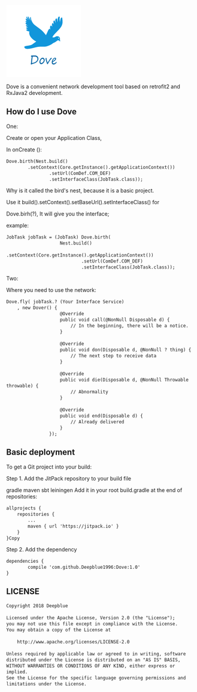 ![Image text](https://raw.githubusercontent.com/Deepblue1996/Dove/master/%E9%B8%BD%E5%AD%90.png)

Dove is a convenient network development tool based on retrofit2 and RxJava2 development.

## How do I use Dove

One:

Create or open your Application Class, 

In onCreate ():

<pre><code>Dove.birth(Nest.build()
		.setContext(Core.getInstance().getApplicationContext())
                .setUrl(ComDef.COM_DEF)
                .setInterfaceClass(JobTask.class));
</code></pre>

Why is it called the bird's nest, because it is a basic project.

Use it build().setContext().setBaseUrl().setInterfaceClass() for

Dove.birh(?), It will give you the interface;

example:

<pre><code>JobTask jobTask = (JobTask) Dove.birth(
                	Nest.build()
                        	.setContext(Core.getInstance().getApplicationContext())
                        	.setUrl(ComDef.COM_DEF)
                        	.setInterfaceClass(JobTask.class));
</code></pre>

Two:

Where you need to use the network:

<pre><code>Dove.fly( jobTask.? (Your Interface Service)
	, new Dover<?>() {
                    @Override
                    public void call(@NonNull Disposable d) {
                        // In the beginning, there will be a notice.
                    }

                    @Override
                    public void don(Disposable d, @NonNull ? thing) {
                        // The next step to receive data
                    }

                    @Override
                    public void die(Disposable d, @NonNull Throwable throwable) {
                        // Abnormality
                    }

                    @Override
                    public void end(Disposable d) {
                        // Already delivered
                    }
                });
</code></pre>

## Basic deployment

To get a Git project into your build:

Step 1. Add the JitPack repository to your build file

gradle
maven
sbt
leiningen
Add it in your root build.gradle at the end of repositories:

	allprojects {
		repositories {
			...
			maven { url 'https://jitpack.io' }
		}
	}Copy
Step 2. Add the dependency

	dependencies {
	        compile 'com.github.Deepblue1996:Dove:1.0'
	}
	
## LICENSE

<pre><code>Copyright 2018 Deepblue

Licensed under the Apache License, Version 2.0 (the "License");
you may not use this file except in compliance with the License.
You may obtain a copy of the License at

    http://www.apache.org/licenses/LICENSE-2.0

Unless required by applicable law or agreed to in writing, software
distributed under the License is distributed on an "AS IS" BASIS,
WITHOUT WARRANTIES OR CONDITIONS OF ANY KIND, either express or implied.
See the License for the specific language governing permissions and
limitations under the License.
</code></pre>
